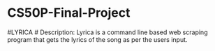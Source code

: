 # CS50P-Final-Project
 #LYRICA
    # Description:
    Lyrica is a command line based web scraping program that gets the lyrics of the song as per the users input.
